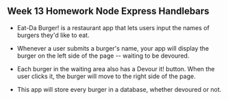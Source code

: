## Week 13 Homework Node Express Handlebars 

* Eat-Da Burger! is a restaurant app that lets users input the names of burgers they'd like to eat.

* Whenever a user submits a burger's name, your app will display the burger on the left side of the page -- waiting to be devoured.


* Each burger in the waiting area also has a Devour it! button. When the user clicks it, the burger will move to the right side of the page.


* This app will store every burger in a database, whether devoured or not.




